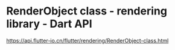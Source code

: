 # RenderObject class - rendering library - Dart API

<https://api.flutter-io.cn/flutter/rendering/RenderObject-class.html>
